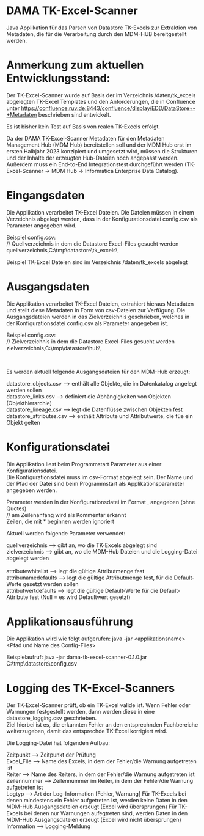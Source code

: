 # DAMA TK-Excel-Scanner
Java Applikation für das Parsen von Datastore TK-Excels zur Extraktion von Metadaten, die für die Verarbeitung durch den MDM-HUB bereitgestellt werden.
</br>

# Anmerkung zum aktuellen Entwicklungsstand:
Der TK-Excel-Scanner wurde auf Basis der im Verzeichnis /daten/tk_excels abgelegten TK-Excel Templates und den Anforderungen, die in Confluence unter https://confluence.ruv.de:8443/confluence/display/EDD/DataStore+-+Metadaten beschrieben sind entwickelt.

Es ist bisher kein Test auf Basis von realen TK-Excels erfolgt. 

Da der DAMA TK-Excel-Scanner Metadaten für den Metadaten Management Hub (MDM Hub) bereitstellen soll und der MDM Hub erst im ersten Halbjahr 2023 konzipiert und umgesetzt wird, müssen die Strukturen und der Inhalte der erzeugten Hub-Dateien noch angepasst werden.
</br>
Außerdem muss ein End-to-End Integrationstest durchgeführt werden (TK-Excel-Scanner -> MDM Hub -> Informatica Enterprise Data Catalog).

# Eingangsdaten
Die Applikation verarbeitet TK-Excel Dateien. Die Dateien müssen in einem Verzeichnis abgelegt werden, dass in der Konfigurationsdatei config.csv als Parameter angegeben wird.

Beispiel config.csv:
</br>
// Quellverzeichnis in dem die Datastore Excel-Files gesucht werden
</br>
quellverzeichnis,C:\tmp\datastore\tk_excels\

Beispiel TK-Excel Dateien sind im Verzeichnis /daten/tk_excels abgelegt

# Ausgangsdaten
Die Applikation verarbeitet TK-Excel Dateien, extrahiert hieraus Metadaten und stellt diese Metadaten in Form von csv-Dateien zur Verfügung. Die Ausgangsdateien werden in das Zielverzeichnis geschrieben, welches in der Konfigurationsdatei config.csv als Parameter angegeben ist.

Beispiel config.csv:
</br>
// Zielverzeichnis in dem die Datastore Excel-Files gesucht werden
</br>
zielverzeichnis,C:\tmp\datastore\hub\

</br>

Es werden aktuell folgende Ausgangsdateien für den MDM-Hub erzeugt:

datastore_objects.csv	   --> enthält alle Objekte, die im Datenkatalog angelegt werden sollen
</br>
datastore_links.csv	     --> definiert die Abhängigkeiten von Objekten (Objekthierarchie)
</br>
datastore_lineage.csv	   --> legt die Datenflüsse zwischen Objekten fest
</br>
datastore_attributes.csv	--> enthält Attribute und Attributwerte, die füe ein Objekt gelten


# Konfigurationsdatei
Die Applikation liest beim Programmstart Parameter aus einer Konfigurationsdatei.
</br>
Die Konfigurationsdatei muss im csv-Format abgelegt sein. 
Der Name und der Pfad der Datei sind beim Programmstart als Applikationsparameter angegeben werden.

Parameter werden in der Konfigurationsdatei im Format <parametername>,<parameterwert> angegeben (ohne Quotes)  
// am Zeilenanfang wird als Kommentar erkannt  
Zeilen, die mit * beginnen werden ignoriert

Aktuell werden folgende Parameter verwendet:

quellverzeichnis	   --> gibt an, wo die TK-Excels abgelegt sind
</br>
zielverzeichnis	   --> gibt an, wo die MDM-Hub Dateien und die Logging-Datei abgelegt werden
</br>  
attributewhitelist	   --> legt die gültige Attributmenge fest
</br>
attribunamedefaults --> legt die gültige Attributmenge fest, für die Default-Werte gesetzt werden sollen 
</br>
attributwertdefaults --> legt die gültige Default-Werte für die Default-Attribute fest (Null = es wird Defaultwert gesetzt)


# Applikationsausführung
Die Applikation wird wie folgt aufgerufen:  java -jar \<applikationsname> \<Pfad und Name des Config-Files>
 
Beispielaufruf: java -jar dama-tk-excel-scanner-0.1.0.jar C:\tmp\datastore\config.csv

# Logging des TK-Excel-Scanners
Der TK-Excel-Scanner prüft, ob ein TK-Excel valide ist. Wenn Fehler oder Warnungen festgestellt werden, dann werden diese in eine datastore_logging.csv geschrieben.
</br>
Ziel hierbei ist es, die erkannten Fehler an den entsprechnden Fachbereiche weiterzugeben, damit das entsprechde TK-Excel korrigiert wird.

Die Logging-Datei hat folgenden Aufbau:

Zeitpunkt --> Zeitpunkt der Prüfung
</br>
Excel_File --> Name des Excels, in dem der Fehler/die Warnung aufgetreten ist
</br>
Reiter --> Name des Reiters, in dem der Fehler/die Warnung aufgetreten ist
</br>
Zeilennummer --> Zeilennummer im Reiter, in dem der Fehler/die Warnung aufgetreten ist
</br>
Logtyp --> Art der Log-Information [Fehler, Warnung]
           Für TK-Excels bei denen mindestens ein Fehler aufgetreten ist, werden keine Daten in den MDM-Hub Ausgangsdateien erzeugt (Excel wird übersprungen)
           Für TK-Excels bei denen nur Warnungen aufegtreten sind, werden Daten in den MDM-Hub Ausgangsdateien erzeugt (Excel wird nicht übersprungen)
</br>
Information --> Logging-Meldung




